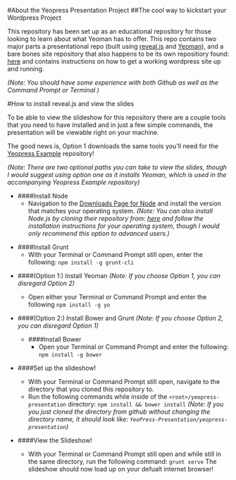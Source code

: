 #About the Yeopress Presentation Project
##The cool way to kickstart your Wordpress Project

This repository has been set up as an educational repository for those looking
to learn about what Yeoman has to offer. This repo contains two major parts a
presentational repo (built using [reveal.js](http://lab.hakim.se/reveal-js/#/)
and [Yeoman](http://yeoman.io/)), and a bare bones site repository that also 
happens to be its own repositiory found: [here](www.example.com) and contains
instructions on how to get a working wordpress site up and running.

_(Note: You should have some experience with both Github as well as the Command
Prompt <Windows> or Terminal <Unix>)_

#How to install reveal.js and view the slides

To be able to view the slideshow for this repository there are a couple tools
that you need to have installed and in just a few simple commands, the
presentation will be viewable right on your machine. 

The good news is, Option 1 downloads the same tools you'll need for the 
[Yeopress Example](www.example.com) repository!

_(Note: There are two optional paths you can take to view the slides, though I
would suggest using option one as it installs Yeoman, which is used in the
accompanying Yeopress Example repository)_

+ ####Install Node
	- Navigation to the [Downloads Page for Node](http://nodejs.org/download/)
	and install the version that matches your operating system. 
	_(Note: You can also install Node.js by cloning their repository from:
	[here](https://github.com/joyent/node) and follow the installation
	instructions for your operating system, though I would only recommend this
	option to advanced users.)_
- ####Install Grunt
	+ With your Terminal or Command Prompt still open, enter the following:
	```npm install -g grunt-cli```

+ ####(Option 1:) Install Yeoman
_(Note: If you choose Option 1, you can disregard Option 2)_

	- Open either your Terminal or Command Prompt and enter the following
	```npm install -g yo```
	
+ ####(Option 2:) Install Bower and Grunt
_(Note: If you choose Option 2, you can disregard Option 1)_

	- ####Install Bower
		+ Open your Terminal or Command Prompt and enter the following:
		```npm install -g bower```


+ ####Set up the slideshow!
	- With your Terminal or Command Prompt still open, navigate to the directory
	that you cloned this repository to.
	- Run the following commands while inside of the 
	`<root>/yeopress-presentation` directory:
	```npm install && bower install```
	_(Note: If you you just cloned the directory from github without changing 
	the directory name, it should look like: 
	`YeoPress-Presentation/yeopress-presentation`)_

+ ####View the Slideshow!
	- With your Terminal or Command Prompt still open and while still in the
	same directory, run the following command:
	```grunt serve```
	The slideshow should now load up on your defualt internet browser!


